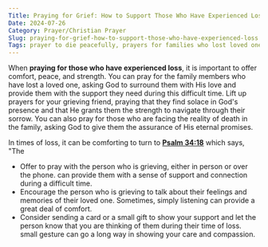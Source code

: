 ```yaml
---
Title: Praying for Grief: How to Support Those Who Have Experienced Loss
Date: 2024-07-26
Category: Prayer/Christian Prayer
Slug: praying-for-grief-how-to-support-those-who-have-experienced-loss
Tags: prayer to die peacefully, prayers for families who lost loved ones, prayer for loss, prayer for grieving friend, prayer for lost loved ones, prayer for loss of friend, prayer for death in the(seeking-gods-blessings-in-love-powerful-prayers-for-him-1722019512 family, sympathy prayer for grieving friend, prayer, christian prayer
---
```

When **praying for those who have experienced loss**, it is important to offer comfort, peace, and strength. You can pray for the family members who have lost a loved one, asking God to surround them with His love and provide them with the support they need during this difficult time. Lift up prayers for your grieving friend, praying that they find solace in God's presence and that He grants them the strength to navigate through their sorrow. You can also pray for those who are facing the reality of death in the family, asking God to give them the assurance of His eternal promises.

In times of loss, it can be comforting to turn to **[Psalm 34:18](https://www.bibleref.com/Psalm/34/Psalm-34-18.html)** which says, "The

- Offer to pray with the person who is grieving, either in person or over the phone.  can provide them with a sense of support and connection during a difficult time.
- Encourage the person who is grieving to talk about their feelings and memories of their loved one. Sometimes, simply listening can provide a great deal of comfort.
- Consider sending a card or a small gift to show your support and let the person know that you are thinking of them during their time of loss.  small gesture can go a long way in showing your care and compassion.